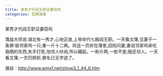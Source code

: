 ```yaml
---
title: 某秀才代阎王职证妻窃鸡
categories: 因果故事
---
```


	   
某秀才代阎王职证妻窃鸡

蕅益大师说:湖北有一秀才,心地正直,上帝命代七殿阎王职。一天看文簿,见妻子一条罪:偷邻家鸡一只,重一斤十二两。将这一页折在簿里,回阳问妻;妻说邻家鸡来吃我晒的东西,失手打死,怕邻人吵闹,所以藏起。一称斤两,一些不差;赔还邻人。一天看文簿,一页仍照折,罪名已无字迹了。

摘自：http://www.wmxf.net/show3_1_44_6.htm